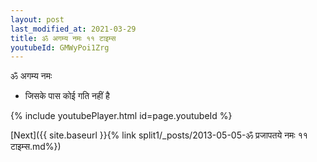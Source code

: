 ```yaml
---
layout: post
last_modified_at: 2021-03-29
title: ॐ अगम्य नमः ११ टाइम्स
youtubeId: GMWyPoi1Zrg
---
```

 
 
 ॐ अगम्य नमः  
 
 -  जिसके पास कोई गति नहीं है 
 
  
 
  
 
 
 
 
 
 


{% include youtubePlayer.html id=page.youtubeId %}
 
[Next]({{ site.baseurl }}{% link  split1/_posts/2013-05-05-ॐ प्रजापतये नमः ११ टाइम्स.md%})
 
